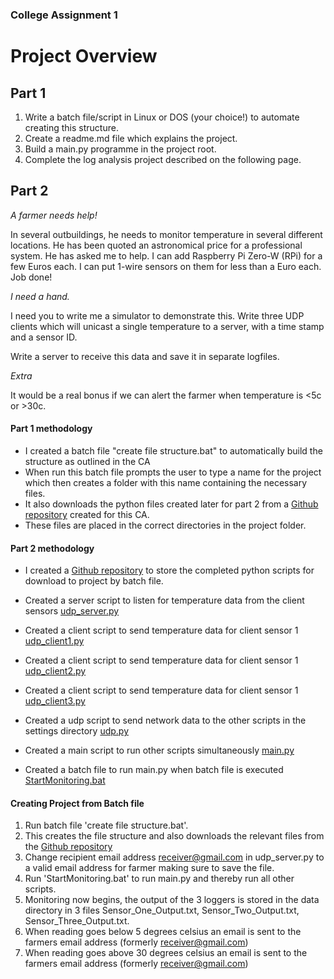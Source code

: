 ### College Assignment 1 ###

# Project Overview #

## Part 1 ##

1. Write a batch file/script in Linux or DOS (your choice!) to automate creating this structure.
2. Create a readme.md file which explains the project.
3. Build a main.py programme in the project root.
4. Complete the log analysis project described on the following page.

## Part 2 ##

*A farmer needs help!*

In several outbuildings, he needs to monitor temperature in several different locations. He has been
quoted an astronomical price for a professional system. He has asked me to help.
I can add Raspberry Pi Zero-W (RPi) for a few Euros each. I can put 1-wire sensors on them for less
than a Euro each. Job done!

*I need a hand.*

I need you to write me a simulator to demonstrate this. Write three UDP clients which will unicast a
single temperature to a server, with a time stamp and a sensor ID.

Write a server to receive this data and save it in separate logfiles.

*Extra*

It would be a real bonus if we can alert the farmer when temperature is <5c or >30c.

#### Part 1 methodology ### 

- I created a batch file "create file structure.bat" to automatically build the structure as outlined in the CA
- When run this batch file prompts the user to type a name for the project which then creates a folder with this name containing the necessary files.
- It also downloads the python files created later for part 2 from a [Github repository](https://github.com/EoinLyng/IAS--ca1) created for this CA.
- These files are placed in the correct directories in the project folder.


#### Part 2 methodology ### 

- I created a [Github repository](https://github.com/EoinLyng/IAS--ca1)  to store the completed python scripts for download to project by batch file.
- Created a server script to listen for temperature data from the client sensors  [udp_server.py](https://raw.githubusercontent.com/EoinLyng/IAS--ca1/main/udp_server.py)
- Created a client script to send temperature data for client sensor 1 [udp_client1.py](https://raw.githubusercontent.com/EoinLyng/IAS--ca1/main/udp_client1.py)

- Created a client script to send temperature data for client sensor 1 [udp_client2.py](https://raw.githubusercontent.com/EoinLyng/IAS--ca1/main/udp_client2.py)
- Created a client script to send temperature data for client sensor 1 [udp_client3.py](https://raw.githubusercontent.com/EoinLyng/IAS--ca1/main/udp_client3.py)
- Created a udp script to send network data to the other scripts in the settings directory [udp.py](https://raw.githubusercontent.com/EoinLyng/IAS--ca1/main/udp.py)
- Created a main script to run other scripts simultaneously [main.py](https://raw.githubusercontent.com/EoinLyng/IAS--ca1/main/main.py)
- Created a batch file to run main.py when batch file is executed [StartMonitoring.bat](https://raw.githubusercontent.com/EoinLyng/IAS--ca1/main/StartMonitoring.bat)

#### Creating Project from Batch file ### 
1. Run batch file 'create file structure.bat'.
2. This creates the file structure and also downloads the relevant files from the [Github repository](https://github.com/EoinLyng/IAS--ca1) 
3. Change recipient email address receiver@gmail.com in udp_server.py to a valid email address for farmer making sure to save the file.
4. Run 'StartMonitoring.bat' to run main.py and thereby run all other scripts.
5. Monitoring now begins, the output of the 3 loggers is stored in the data directory in 3 files Sensor_One_Output.txt, Sensor_Two_Output.txt, Sensor_Three_Output.txt.
6. When reading goes below 5 degrees celsius an email is sent to the farmers email address (formerly receiver@gmail.com)
7. When reading goes above 30 degrees celsius an email is sent to the farmers email address (formerly receiver@gmail.com)
